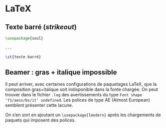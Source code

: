 # LaTeX

## Texte barré (*strikeout*)

```LaTeX
\usepackage{soul}
 
...
 
\st{texte barré}
```

## Beamer : gras + italique impossible

Il peut arriver, avec certaines configurations de paquetages LaTeX, que la composition gras+italique soit indisponible dans la fonte chargée. On peut trouver dans le fichier `.log` des avertissements du type `Font shape 'T1/aess/bx/it' undefined`. Les polices de type AE (Almost European) semblent présenter cette lacune.

On s’en sort en ajoutant un `\usepackage{lmodern}` après les chargements de paquets qui imposent des polices.
